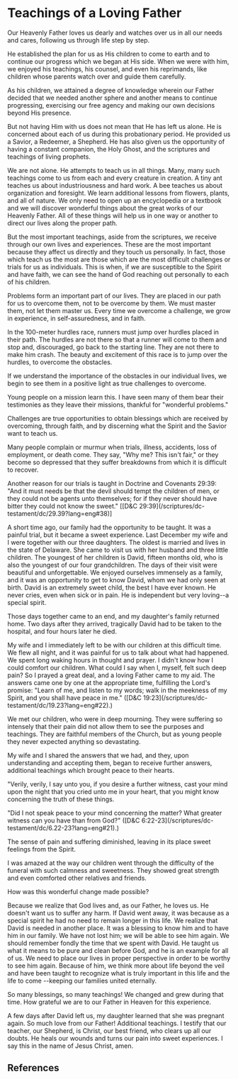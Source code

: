 # Teachings of a Loving Father

Our Heavenly Father loves us dearly and watches over us in all our needs and
cares, following us through life step by step.

He established the plan for us as His children to come to earth and to
continue our progress which we began at His side. When we were with him, we
enjoyed his teachings, his counsel, and even his reprimands, like children
whose parents watch over and guide them carefully.

As his children, we attained a degree of knowledge wherein our Father decided
that we needed another sphere and another means to continue progressing,
exercising our free agency and making our own decisions beyond His presence.

But not having Him with us does not mean that He has left us alone. He is
concerned about each of us during this probationary period. He provided us a
Savior, a Redeemer, a Shepherd. He has also given us the opportunity of having
a constant companion, the Holy Ghost, and the scriptures and teachings of
living prophets.

We are not alone. He attempts to teach us in all things. Many, many such
teachings come to us from each and every creature in creation. A tiny ant
teaches us about industriousness and hard work. A bee teaches us about
organization and foresight. We learn additional lessons from flowers, plants,
and all of nature. We only need to open up an encyclopedia or a textbook and
we will discover wonderful things about the great works of our Heavenly
Father. All of these things will help us in one way or another to direct our
lives along the proper path.

But the most important teachings, aside from the scriptures, we receive
through our own lives and experiences. These are the most important because
they affect us directly and they touch us personally. In fact, those which
teach us the most are those which are the most difficult challenges or trials
for us as individuals. This is when, if we are susceptible to the Spirit and
have faith, we can see the hand of God reaching out personally to each of his
children.

Problems form an important part of our lives. They are placed in our path for
us to overcome them, not to be overcome by them. We must master them, not let
them master us. Every time we overcome a challenge, we grow in experience, in
self-assuredness, and in faith.

In the 100-meter hurdles race, runners must jump over hurdles placed in their
path. The hurdles are not there so that a runner will come to them and stop
and, discouraged, go back to the starting line. They are not there to make him
crash. The beauty and excitement of this race is to jump over the hurdles, to
overcome the obstacles.

If we understand the importance of the obstacles in our individual lives, we
begin to see them in a positive light as true challenges to overcome.

Young people on a mission learn this. I have seen many of them bear their
testimonies as they leave their missions, thankful for "wonderful problems."

Challenges are true opportunities to obtain blessings which are received by
overcoming, through faith, and by discerning what the Spirit and the Savior
want to teach us.

Many people complain or murmur when trials, illness, accidents, loss of
employment, or death come. They say, "Why me? This isn't fair," or they become
so depressed that they suffer breakdowns from which it is difficult to
recover.

Another reason for our trials is taught in Doctrine and Covenants 29:39: "And
it must needs be that the devil should tempt the children of men, or they
could not be agents unto themselves; for if they never should have bitter they
could not know the sweet." [[D&amp;C 29:39](/scriptures/dc-
testament/dc/29.39?lang=eng#38)]

A short time ago, our family had the opportunity to be taught. It was a
painful trial, but it became a sweet experience. Last December my wife and I
were together with our three daughters. The oldest is married and lives in the
state of Delaware. She came to visit us with her husband and three little
children. The youngest of her children is David, fifteen months old, who is
also the youngest of our four grandchildren. The days of their visit were
beautiful and unforgettable. We enjoyed ourselves immensely as a family, and
it was an opportunity to get to know David, whom we had only seen at birth.
David is an extremely sweet child, the best I have ever known. He never cries,
even when sick or in pain. He is independent but very loving--a special
spirit.

Those days together came to an end, and my daughter's family returned home.
Two days after they arrived, tragically David had to be taken to the hospital,
and four hours later he died.

My wife and I immediately left to be with our children at this difficult time.
We flew all night, and it was painful for us to talk about what had happened.
We spent long waking hours in thought and prayer. I didn't know how I could
comfort our children. What could I say when I, myself, felt such deep pain? So
I prayed a great deal, and a loving Father came to my aid. The answers came
one by one at the appropriate time, fulfilling the Lord's promise: "Learn of
me, and listen to my words; walk in the meekness of my Spirit, and you shall
have peace in me." ([D&amp;C 19:23](/scriptures/dc-
testament/dc/19.23?lang=eng#22).)

We met our children, who were in deep mourning. They were suffering so
intensely that their pain did not allow them to see the purposes and
teachings. They are faithful members of the Church, but as young people they
never expected anything so devastating.

My wife and I shared the answers that we had, and they, upon understanding and
accepting them, began to receive further answers, additional teachings which
brought peace to their hearts.

"Verily, verily, I say unto you, if you desire a further witness, cast your
mind upon the night that you cried unto me in your heart, that you might know
concerning the truth of these things.

"Did I not speak peace to your mind concerning the matter? What greater
witness can you have than from God?" ([D&amp;C 6:22-23](/scriptures/dc-
testament/dc/6.22-23?lang=eng#21).)

The sense of pain and suffering diminished, leaving in its place sweet
feelings from the Spirit.

I was amazed at the way our children went through the difficulty of the
funeral with such calmness and sweetness. They showed great strength and even
comforted other relatives and friends.

How was this wonderful change made possible?

Because we realize that God lives and, as our Father, he loves us. He doesn't
want us to suffer any harm. If David went away, it was because as a special
spirit he had no need to remain longer in this life. We realize that David is
needed in another place. It was a blessing to know him and to have him in our
family. We have not lost him; we will be able to see him again. We should
remember fondly the time that we spent with David. He taught us what it means
to be pure and clean before God, and he is an example for all of us. We need
to place our lives in proper perspective in order to be worthy to see him
again. Because of him, we think more about life beyond the veil and have been
taught to recognize what is truly important in this life and the life to come
--keeping our families united eternally.

So many blessings, so many teachings! We changed and grew during that time.
How grateful we are to our Father in Heaven for this experience.

A few days after David left us, my daughter learned that she was pregnant
again. So much love from our Father! Additional teachings. I testify that our
teacher, our Shepherd, is Christ, our best friend, who clears up all our
doubts. He heals our wounds and turns our pain into sweet experiences. I say
this in the name of Jesus Christ, amen.

## References

